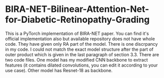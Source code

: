 # BIRA-NET-Bilinear-Attention-Net-for-Diabetic-Retinopathy-Grading
This is a PyTorch implementation of BIRA-NET paper. You can find it's official implementation also but available repository does not have whole code. They have given only RA part of the model. There is one discrpancy in my code. I could not match the exact model structure after the part of outer product which is given in the last paragraph of section 3.3. There are two code files. One model has my modified CNN backbone to extract features (it contains dilated convolutions, you can edit it according to your use case). Other model has Resnet-18 as backbone. 
